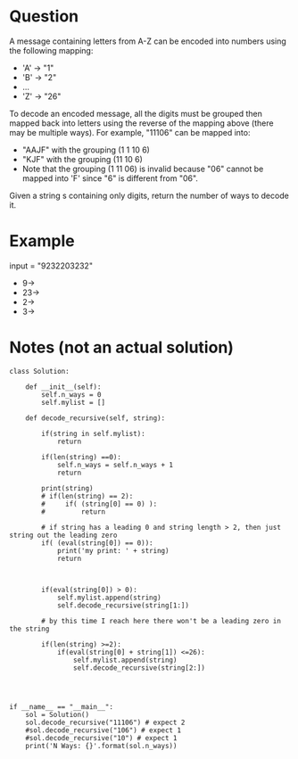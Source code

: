 # Question

A message containing letters from A-Z can be encoded into numbers using the following mapping:

- 'A' -> "1"
- 'B' -> "2"
- ...
- 'Z' -> "26"

To decode an encoded message, all the digits must be grouped then mapped back into letters using the reverse of the mapping above (there may be multiple ways). For example, "11106" can be mapped into:

- "AAJF" with the grouping (1 1 10 6)
- "KJF" with the grouping (11 10 6)
- Note that the grouping (1 11 06) is invalid because "06" cannot be mapped into 'F' since "6" is different from "06".

Given a string s containing only digits, return the number of ways to decode it.

# Example

input = "9232203232"

- 9->
- 23->
- 2->
- 3->



# Notes (not an actual solution)

```
class Solution:
    
    def __init__(self):
        self.n_ways = 0
        self.mylist = []
        
    def decode_recursive(self, string):
        
        if(string in self.mylist):
            return
        
        if(len(string) ==0):
            self.n_ways = self.n_ways + 1
            return 
        
        print(string)
        # if(len(string) == 2):
        #     if( (string[0] == 0) ):
        #         return

        # if string has a leading 0 and string length > 2, then just string out the leading zero
        if( (eval(string[0]) == 0)):
            print('my print: ' + string)
            return
        
        

        if(eval(string[0]) > 0):
            self.mylist.append(string)
            self.decode_recursive(string[1:])

        # by this time I reach here there won't be a leading zero in the string
        
        if(len(string) >=2):
            if(eval(string[0] + string[1]) <=26):
                self.mylist.append(string)
                self.decode_recursive(string[2:])
        
            
    

if __name__ == "__main__":
    sol = Solution()
    sol.decode_recursive("11106") # expect 2
    #sol.decode_recursive("106") # expect 1
    #sol.decode_recursive("10") # expect 1
    print('N Ways: {}'.format(sol.n_ways))
```
